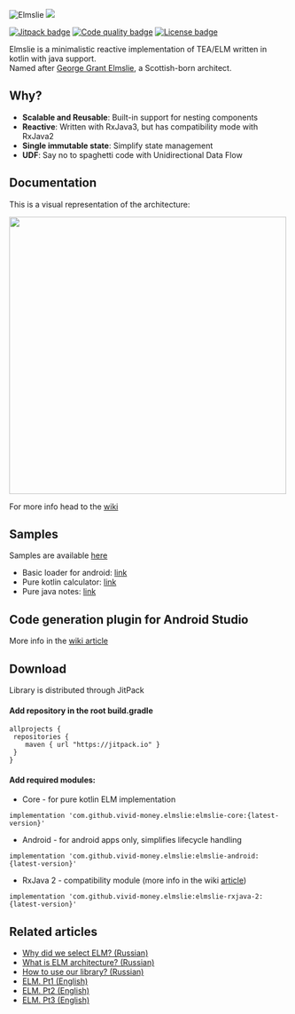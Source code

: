 ![Elmslie](https://user-images.githubusercontent.com/16104123/104534649-b5defa80-5625-11eb-98b6-d761623f8964.jpeg)
[![](https://jitpack.io/v/diklimchuk/test.svg)](https://jitpack.io/#diklimchuk/test)

[![Jitpack badge](https://jitpack.io/v/vivid-money/elmslie.svg)](https://jitpack.io/#vivid-money/elmslie)
[![Code quality badge](https://github.com/vivid-money/elmslie/actions/workflows/codequality.yml/badge.svg?branch=main&event=push)](https://github.com/vivid-money/elmslie/actions/workflows/codequality.yml)
[![License badge](https://img.shields.io/badge/License-Apache%202.0-blue.svg)](https://opensource.org/licenses/Apache-2.0)

Elmslie is a minimalistic reactive implementation of TEA/ELM written in kotlin with java support.  
Named after [George Grant Elmslie](https://en.wikipedia.org/wiki/George_Grant_Elmslie), a Scottish-born architect.

## Why?
- **Scalable and Reusable**: Built-in support for nesting components
- **Reactive**: Written with RxJava3, but has compatibility mode with RxJava2
- **Single immutable state**: Simplify state management
- **UDF**: Say no to spaghetti code with Unidirectional Data Flow

## Documentation
This is a visual representation of the architecture:
<p>
<img src="https://user-images.githubusercontent.com/16104123/115949827-40b27980-a4e0-11eb-85dc-03a7073e3127.png" width="500">
</p>



For more info head to the [wiki](https://github.com/vivid-money/elmslie/wiki)

## Samples
Samples are available [here](https://github.com/vivid-money/elmslie/tree/main/elmslie-samples)
- Basic loader for android: [link](https://github.com/vivid-money/elmslie/tree/main/elmslie-samples/android-loader)
- Pure kotlin calculator: [link](https://github.com/vivid-money/elmslie/tree/main/elmslie-samples/kotlin-calculator)
- Pure java notes: [link](https://github.com/vivid-money/elmslie/tree/main/elmslie-samples/java-notes)

## Code generation plugin for Android Studio
More info in the [wiki article](https://github.com/vivid-money/elmslie/wiki)

## Download
Library is distributed through JitPack

#### Add repository in the root build.gradle
```
allprojects {
 repositories {
    maven { url "https://jitpack.io" }
 }
}
```

#### Add required modules:
- Core - for pure kotlin ELM implementation

`implementation 'com.github.vivid-money.elmslie:elmslie-core:{latest-version}'`

- Android - for android apps only, simplifies lifecycle handling  

`implementation 'com.github.vivid-money.elmslie:elmslie-android:{latest-version}'`

- RxJava 2 - compatibility module (more info in the wiki [article](https://github.com/vivid-money/elmslie/wiki/RxJava-2-vs-3))

`implementation 'com.github.vivid-money.elmslie:elmslie-rxjava-2:{latest-version}'`  


## Related articles
- [Why did we select ELM? (Russian)](https://habr.com/ru/company/vivid_money/blog/534386/)
- [What is ELM architecture? (Russian)](https://habr.com/ru/company/vivid_money/blog/550932/)
- [How to use our library? (Russian)](https://habr.com/ru/company/vivid_money/blog/553232/)
- [ELM. Pt1 (English)](https://proandroiddev.com/taming-state-in-android-with-elm-architecture-and-kotlin-part-1-566caae0f706)
- [ELM. Pt2 (English)](https://proandroiddev.com/taming-state-in-android-with-elm-architecture-and-kotlin-part-2-c709f75f7596)
- [ELM. Pt3 (English)](https://proandroiddev.com/taming-state-in-android-with-elm-architecture-and-kotlin-part-2-c709f75f7596)
